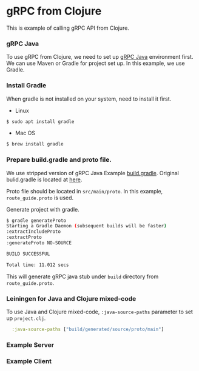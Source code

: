 # gRPC from Clojure

This is example of calling gRPC API from Clojure.

### gRPC Java

To use gRPC from Clojure, we need to set
up [gRPC Java](https://github.com/grpc/grpc-java) environment first. We can use
Maven or Gradle for project set up. In this example, we use Gradle.

### Install Gradle

When gradle is not installed on your system, need to install it first.

* Linux

``` bash
$ sudo apt install gradle
```

* Mac OS

``` bash
$ brew install gradle
```

### Prepare build.gradle and proto file.

We use stripped version of gRPC Java
Example [build.gradle](https://github.com/kishiguro/grpc-clj/blob/master/build.gradle).
Original bulid.gradle is located
at [here](https://github.com/grpc/grpc-java/blob/master/examples/build.gradle).

Proto file should be located in `src/main/proto`. In this example, `route_guide.proto` is
used.

Generate project with gradle.

``` bash
$ gradle generateProto
Starting a Gradle Daemon (subsequent builds will be faster)
:extractIncludeProto
:extractProto
:generateProto NO-SOURCE

BUILD SUCCESSFUL

Total time: 11.012 secs
```

This will generate gRPC java stub under `build` directory from `route_guide.proto`.

### Leiningen for Java and Clojure mixed-code

To use Java and Clojure mixed-code, `:java-source-paths` parameter to set up
`project.clj`.

``` clojure
  :java-source-paths ["build/generated/source/proto/main"]
```

### Example Server

### Example Client
